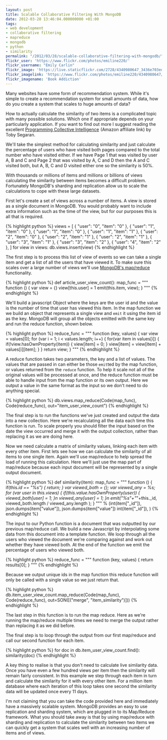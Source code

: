 ```yaml
---
layout: post
title: Scalable Collaborative Filtering With MongoDB
date: 2012-03-28 13:46:04.000000000 +01:00
tags:
- web development
- collaborative filtering
- mapreduce
- mongodb
- python
- similarity
permalink: "/2012/03/28/scalable-collaborative-filtering-with-mongodb/"
flickr_user: 'https://www.flickr.com/photos/emiline220/'
flickr_username: "Emily Carlin"
flickr_image: 'https://live.staticflickr.com/2728/4340980647_3436e703ed_w.jpg'
flickr_imagelink: 'https://www.flickr.com/photos/emiline220/4340980647/'
flickr_imagename: 'Book Addiction'
---
```

Many websites have some form of recommendation system. While it's simple to create a recommendation system for
small amounts of data, how do you create a system that scales to huge amounts of data?

How to actually calculate the similarity of two items is a complicated topic with many possible solutions.
Which one if appropriate depends on your particularly application. If you want to find out more I suggest
reading the excellent <a
href="http://www.amazon.co.uk/gp/product/0596529325/ref=as_li_ss_tl?ie=UTF8&amp;tag=indiegicouk-21&amp;linkCode=as2&amp;camp=1634&amp;creative=19450&amp;creativeASIN=0596529325">Programming
Collective Intelligence</a><img src="{{ site.baseurl
}}/assets/ir?t=indiegicouk-21&amp;l=as2&amp;o=2&amp;a=0596529325" width="1" height="1" border="0" alt=""
style="border:none!important;margin:0!important;" /> (Amazon affiliate link) by Toby Segaran.

We'll take the simplest method for calculating similarity and just calculate the percentage of users who have
visited both pages compared to the total number who have visited either. If we have Page 1 that was visited by
user A, B and C and Page 2 that was visited by A, C and D then the A and C visited both, but A, B, C and D
visited either one so the similarity is 50%.

With thousands or millions of items and millions or billions of views calculating the similarity between items
becomes a difficult problem. Fortunately MongoDB's sharding and replication allow us to scale the calculations
to cope with these large datasets.

First let's create a set of views across a number of items. A view is stored as a single document in MongoDB.
You would probably want to include extra information such as the time of the view, but for our purposes this
is all that is required.

{% highlight python %}
views = [
        { &quot;user&quot;: &quot;0&quot;, &quot;item&quot;: &quot;0&quot; },
        { &quot;user&quot;: &quot;1&quot;, &quot;item&quot;: &quot;0&quot; },
        { &quot;user&quot;: &quot;1&quot;, &quot;item&quot;: &quot;0&quot; },
        { &quot;user&quot;: &quot;1&quot;, &quot;item&quot;: &quot;1&quot; },
        { &quot;user&quot;: &quot;2&quot;, &quot;item&quot;: &quot;0&quot; },
        { &quot;user&quot;: &quot;2&quot;, &quot;item&quot;: &quot;1&quot; },
        { &quot;user&quot;: &quot;2&quot;, &quot;item&quot;: &quot;1&quot; },
        { &quot;user&quot;: &quot;3&quot;, &quot;item&quot;: &quot;1&quot; },
        { &quot;user&quot;: &quot;3&quot;, &quot;item&quot;: &quot;2&quot; },
        { &quot;user&quot;: &quot;4&quot;, &quot;item&quot;: &quot;2&quot; },
    ]
for view in views:
    db.views.insert(view)
{% endhighlight %}

 The first step is to process this list of view of events so we can take a single item and get a list of all
the users that have viewed it. To make sure this scales over a large number of views we'll use <a
href="http://www.mongodb.org/display/DOCS/MapReduce">MongoDB's map/reduce</a> functionality.

{% highlight python %}
def article_user_view_count():
    map_func = &quot;&quot;&quot;
function () {
    var view = {}
    view[this.user] = 1
    emit(this.item, view);
}
&quot;&quot;&quot;
{% endhighlight %}

We'll build a javascript Object where the keys are the user id and the value is the number of time that user
has viewed this item. In the map function we we build an object that represents a single view and
`emit` it using the item id as the key. MongoDB will group all the objects emitted with the same key
and run the reduce function, shown below.

{% highlight python %}
    reduce_func = &quot;&quot;&quot;
function (key, values) {
    var view = values[0];
    for (var i = 1; i &lt; values.length; i++) {
        for(var item in values[i]) {
            if(!view.hasOwnProperty(item)) { view[item] = 0; }
            view[item] = view[item] + values[i][item];
        }
    }
    return view;
}
&quot;&quot;&quot;
{% endhighlight %}

A reduce function takes two parameters, the key and a list of values. The values that are passed in can either
be those `emit`ted by the map function, or values returned from the `reduce` function. To help
it scale not all of the original values will be processed at once, and the reduce function must be able to
handle input from the map function or its own output. Here we output a value in the same format as the input
so we don't need to do anything special.

{% highlight python %}
    db.views.map_reduce(Code(map_func), Code(reduce_func), out=&quot;item_user_view_count&quot;)
{% endhighlight %}

The final step is to run the functions we've just created and output the data into a new collection. Here
we're recalculating all the data each time this function is run. To scale properly you should filter the input
based on the date the view occurred and merge it with the output collection, rather than replacing it as we
are doing here.

Now we need calculate a matrix of similarity values, linking each item with every other item. First lets see
how we can calculate the similarity of all items to one single item. Again we'll use map/reduce to help spread
the load of running this calculation. Here we'll just use the map part of map/reduce because each input
document will be represented by a single output document.

{% highlight python %}
def similarity(item):
    map_func = &quot;&quot;&quot;
function () {
    if(this._id == &quot;%s&quot;) { return; }
    var viewed_both = {};
    var viewed_any = %s;
    for (var user in this.views) {
        if(this.value.hasOwnProperty(user)) {
            viewed_both[user] = 1;
        }n
        viewed_any[user] = 1;
     }n
     emit(&quot;%s&quot;+&quot;_&quot;+this._id, viewed_both.length / viewed_any.length );
}
&quot;&quot;&quot; % (int(item[&quot;_id&quot;]), json.dumps(item[&quot;value&quot;]), json.dumps(item[&quot;value&quot;]) int(item[&quot;_id&quot;]), )
{% endhighlight %}

The input to our Python function is a document that was outputted by our previous map/reduce call. We build a
new Javascript by interpolating some data from this document into a template function. We loop through all the
users who viewed the document we're comparing against and work out whether they have viewed both. At the end
of the function we emit the percentage of users who viewed both.

{% highlight python %}
    reduce_func = &quot;&quot;&quot;
function (key, values) {
    return results[0];
}
&quot;&quot;&quot;
{% endhighlight %}

Because we output unique ids in the map function this reduce function will only be called with a single value so we just return that.

{% highlight python %}
    db.item_user_view_count.map_reduce(Code(map_func), Code(reduce_func), out=SON([(&quot;merge&quot;, &quot;item_similarity&quot;)]))
{% endhighlight %}

The last step in this function is to run the map reduce. Here as we're running the map/reduce multiple times
we need to merge the output rather than replacing it as we did before.

The final step is to loop through the output from our first map/reduce and call our second function for each
item.

{% highlight python %}
for doc in db.item_user_view_count.find():
    similarity(doc)
{% endhighlight %}

 A key thing to realise is that you don't need to calculate live similarity data. Once you have even a few
hundred views per item then the similarity will remain fairly consistent. In this example we step through
each item in turn and calculate the similarity for it with every other item. For a million item database
where each iteration of this loop takes one second the similarity data will be updated once every 11 days.

I'm not claiming that you can take the code provided here and immediately have a massively scalable system.
MongoDB provides an easy to use replication and sharding system, which are plugged in to its Map/Reduce
framework. What you should take away is that by using map/reduce with sharding and replication to calculate
the similarity between two items we can quickly get a system that scales well with an increasing number of
items and of views.
